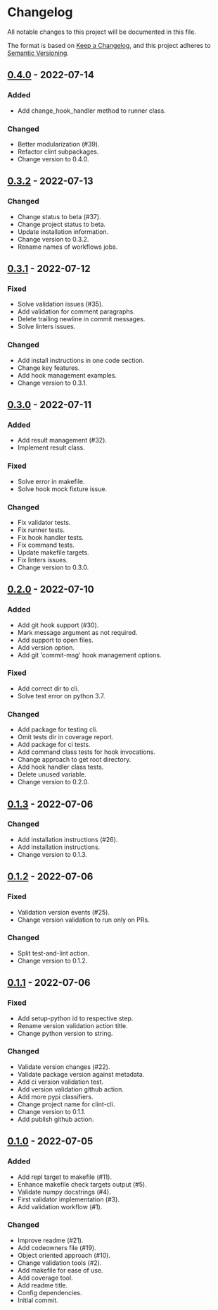 # Changelog
All notable changes to this project will be documented in this file.

The format is based on [Keep a Changelog](https://keepachangelog.com/en/1.0.0/),
and this project adheres to [Semantic Versioning](https://semver.org/spec/v2.0.0.html).

## [0.4.0] - 2022-07-14
### Added
- Add change_hook_handler method to runner class.

### Changed
- Better modularization (#39).
- Refactor clint subpackages.
- Change version to 0.4.0.

## [0.3.2] - 2022-07-13
### Changed
- Change status to beta (#37).
- Change project status to beta.
- Update installation information.
- Change version to 0.3.2.
- Rename names of workflows jobs.

## [0.3.1] - 2022-07-12
### Fixed
- Solve validation issues (#35).
- Add validation for comment paragraphs.
- Delete trailing newline in commit messages.
- Solve linters issues.

### Changed
- Add install instructions in one code section.
- Change key features.
- Add hook management examples.
- Change version to 0.3.1.

## [0.3.0] - 2022-07-11
### Added
- Add result management (#32).
- Implement result class.

### Fixed
- Solve error in makefile.
- Solve hook mock fixture issue.

### Changed
- Fix validator tests.
- Fix runner tests.
- Fix hook handler tests.
- Fix command tests.
- Update makefile targets.
- Fix linters issues.
- Change version to 0.3.0.

## [0.2.0] - 2022-07-10
### Added
- Add git hook support (#30).
- Mark message argument as not required.
- Add support to open files.
- Add version option.
- Add git 'commit-msg' hook management options.

### Fixed
- Add correct dir to cli.
- Solve test error on python 3.7.

### Changed
- Add package for testing cli.
- Omit tests dir in coverage report.
- Add package for ci tests.
- Add command class tests for hook invocations.
- Change approach to get root directory.
- Add hook handler class tests.
- Delete unused variable.
- Change version to 0.2.0.

## [0.1.3] - 2022-07-06
### Changed
- Add installation instructions (#26).
- Add installation instructions.
- Change version to 0.1.3.

## [0.1.2] - 2022-07-06
### Fixed
- Validation version events (#25).
- Change version validation to run only on PRs.

### Changed
- Split test-and-lint action.
- Change version to 0.1.2.

## [0.1.1] - 2022-07-06
### Fixed
- Add setup-python id to respective step.
- Rename version validation action title.
- Change python version to string.

### Changed
- Validate version changes (#22).
- Validate package version against metadata.
- Add ci version validation test.
- Add version validation github action.
- Add more pypi classifiers.
- Change project name for clint-cli.
- Change version to 0.1.1.
- Add publish github action.

## [0.1.0] - 2022-07-05
### Added
- Add repl target to makefile (#11).
- Enhance makefile check targets output (#5).
- Validate numpy docstrings (#4).
- First validator implementation (#3).
- Add validation workflow (#1).

### Changed
- Improve readme (#21).
- Add codeowners file (#19).
- Object oriented approach (#10).
- Change validation tools (#2).
- Add makefile for ease of use.
- Add coverage tool.
- Add readme title.
- Config dependencies.
- Initial commit.

[Unreleased]: https://github.com/rcisterna/clint/compare/v0.4.0...HEAD
[0.4.0]: https://github.com/rcisterna/clint/compare/v0.3.2...v0.4.0
[0.3.2]: https://github.com/rcisterna/clint/compare/v0.3.1...v0.3.2
[0.3.1]: https://github.com/rcisterna/clint/compare/v0.3.0...v0.3.1
[0.3.0]: https://github.com/rcisterna/clint/compare/v0.2.0...v0.3.0
[0.2.0]: https://github.com/rcisterna/clint/compare/v0.1.3...v0.2.0
[0.1.3]: https://github.com/rcisterna/clint/compare/v0.1.2...v0.1.3
[0.1.2]: https://github.com/rcisterna/clint/compare/v0.1.1...v0.1.2
[0.1.1]: https://github.com/rcisterna/clint/compare/v0.1.0...v0.1.1
[0.1.0]: https://github.com/rcisterna/clint/releases/tag/v0.1.0
